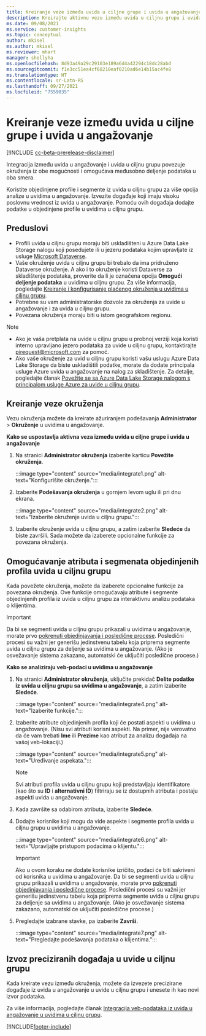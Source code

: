 ```yaml
---
title: Kreiranje veze između uvida u ciljne grupe i uvida u angažovanje
description: Kreirajte aktivnu vezu između uvida u ciljnu grupu i uvida u angažovanje da biste omogućili dvosmerno deljenje podataka.
ms.date: 09/08/2021
ms.service: customer-insights
ms.topic: conceptual
author: mkisel
ms.author: mkisel
ms.reviewer: mhart
manager: shellyha
ms.openlocfilehash: 8d93a49a29c29103e189a6d4a42294c18dc28abd
ms.sourcegitcommit: f1e3cc51ea4cf68210eaf0210ad6e14b15ac4fe8
ms.translationtype: HT
ms.contentlocale: sr-Latn-RS
ms.lasthandoff: 09/27/2021
ms.locfileid: "7559035"
---
```

# <a name="create-a-link-between-audience-insights-and-engagement-insights"></a>Kreiranje veze između uvida u ciljne grupe i uvida u angažovanje

[!INCLUDE [cc-beta-prerelease-disclaimer](includes/cc-beta-prerelease-disclaimer.md)]

Integracija između uvida u angažovanje i uvida u ciljnu grupu povezuje okruženja iz obe mogućnosti i omogućava međusobno deljenje podataka u oba smera.

Koristite objedinjene profile i segmente iz uvida u ciljnu grupu za više opcija analize u uvidima u angažovanje. Izvezite događaje koji imaju visoku poslovnu vrednost iz uvida u angažovanje. Pomoću ovih događaja dodajte podatke u objedinjene profile u uvidima u ciljnu grupu.

## <a name="prerequisites"></a>Preduslovi

- Profili uvida u ciljnu grupu moraju biti uskladišteni u Azure Data Lake Storage nalogu koji posedujete ili u jezeru podataka kojim upravljate iz usluge [Microsoft Dataverse](/powerapps/maker/data-platform/data-platform-intro.md). 
- Vaše okruženje uvida u ciljnu grupu bi trebalo da ima pridruženo Dataverse okruženje. A ako i to okruženje koristi Dataverse za skladištenje podataka, proverite da li je označena opcija **Omogući deljenje podataka** u uvidima u ciljnu grupu. Za više informacija, pogledajte [Kreiranje i konfigurisanje plaćenog okruženja u uvidima u ciljnu grupu](../audience-insights/get-started-paid.md).
- Potrebne su vam administratorske dozvole za okruženja za uvide u angažovanje i za uvida u ciljnu grupu.
- Povezana okruženja moraju biti u istom geografskom regionu.

> [!NOTE]
> - Ako je vaša pretplata na uvide u ciljnu grupu u probnoj verziji koja koristi interno upravljano jezero podataka za uvide u ciljnu grupu, kontaktirajte [pirequest@microsoft.com](mailto:pirequest@microsoft.com) za pomoć. 
> - Ako vaše okruženje za uvid u ciljnu grupu koristi vašu uslugu Azure Data Lake Storage da biste uskladištili podatke, morate da dodate principala usluge Azure uvida u angažovanje na nalog za skladištenje. Za detalje, pogledajte članak [Povežite se sa Azure Data Lake Storage nalogom s principalom usluge Azure za uvide u ciljnu grupu](../audience-insights/connect-service-principal.md). 


## <a name="create-an-environment-link"></a>Kreiranje veze okruženja

Vezu okruženja možete da kreirate ažuriranjem podešavanja **Administrator** > **Okruženje** u uvidima u angažovanje.

**Kako se uspostavlja aktivna veza između uvida u ciljne grupe i uvida u angažovanje**

1. Na stranici **Administrator okruženja** izaberite karticu **Povežite okruženja**.

    :::image type="content" source="media/integrate1.png" alt-text="Konfigurišite okruženje.":::

1. Izaberite **Podešavanja okruženja** u gornjem levom uglu ili pri dnu ekrana.

     :::image type="content" source="media/integrate2.png" alt-text="Izaberite okruženje uvida u ciljnu grupu.":::

1. Izaberite okruženje uvida u ciljnu grupu, a zatim izaberite **Sledeće** da biste završili. Sada možete da izaberete opcionalne funkcije za povezana okruženja.
 
## <a name="enable-audience-insights-unified-profiles-attributes-and-segments"></a>Omogućavanje atributa i segmenata objedinjenih profila uvida u ciljnu grupu

Kada povežete okruženja, možete da izaberete opcionalne funkcije za povezana okruženja. Ove funkcije omogućavaju atribute i segmente objedinjenih profila iz uvida u ciljnu grupu za interaktivnu analizu podataka o klijentima.

> [!IMPORTANT]
> Da bi se segmenti uvida u ciljnu grupu prikazali u uvidima u angažovanje, morate prvo [pokrenuti objedinjavanja i posledične procese](../audience-insights/merge-entities.md). Posledični procesi su važni jer generišu jedinstvenu tabelu koja priprema segmente uvida u ciljnu grupu za deljenje sa uvidima u angažovanje. (Ako je osvežavanje sistema zakazano, automatski će uključiti posledične procese.)

**Kako se analiziraju veb-podaci u uvidima u angažovanje**

1. Na stranici **Administrator okruženja**, uključite prekidač **Delite podatke iz uvida u ciljnu grupu sa uvidima u angažovanje**, a zatim izaberite **Sledeće**.

    :::image type="content" source="media/integrate4.png" alt-text="Izaberite funkcije.":::

1. Izaberite atribute objedinjenih profila koji će postati aspekti u uvidima u angažovanje. (Nisu svi atributi korisni aspekti. Na primer, nije verovatno da će vam trebati **Ime** ili **Prezime** kao atribut za analizu događaja na vašoj veb-lokaciji.)

    :::image type="content" source="media/integrate5.png" alt-text="Uređivanje aspekata.":::

   >[!NOTE]
   > Svi atributi profila uvida u ciljnu grupu koji predstavljaju identifikatore (kao što su **ID** i **alternativni ID**) filtriraju se iz dostupnih atributa i postaju aspekti uvida u angažovanje.

1. Kada završite sa odabirom atributa, izaberite **Sledeće**.
1. Dodajte korisnike koji mogu da vide aspekte i segmente profila uvida u ciljnu grupu u uvidima u angažovanje.

    :::image type="content" source="media/integrate6.png" alt-text="Upravljajte pristupom podacima o klijentu.":::

   > [!IMPORTANT]
   > Ako u ovom koraku ne dodate korisnike izričito, podaci će biti sakriveni od korisnika u uvidima u angažovanje.
   > Da bi se segmenti uvida u ciljnu grupu prikazali u uvidima u angažovanje, morate prvo [pokrenuti objedinjavanja i posledične procese](../audience-insights/merge-entities.md). Posledični procesi su važni jer generišu jedinstvenu tabelu koja priprema segmente uvida u ciljnu grupu za deljenje sa uvidima u angažovanje. (Ako je osvežavanje sistema zakazano, automatski će uključiti posledične procese.)

1. Pregledajte izabrane stavke, pa izaberite **Završi**.

    :::image type="content" source="media/integrate7.png" alt-text="Pregledajte podešavanja podataka o klijentima.":::

## <a name="export-refined-events-to-audience-insights"></a>Izvoz preciziranih događaja u uvide u ciljnu grupu

Kada kreirate vezu između okruženja, možete da izvezete precizirane događaje iz uvida u angažovanje u uvide u ciljnu grupu i unesete ih kao novi izvor podataka. 

Za više informacija, pogledajte članak [Integracija veb-podataka iz uvida u angažovanje u uvidima u ciljnu grupu](../audience-insights/integrate-engagement-insights.md).

<!--
## Share engagement insights refined events with audience insights

After you create a link between environments, a new option becomes available for you to share [refined events](refined-events.md) with audience insights.

Consider the following when creating refined events for audience insights: 

- Provide a meaningful name for the refined event. It will be used as an activity name in audience insights.
- Select at least the following properties to create an activity in audience insights: 
    - Signal.Action.Name indicates the activity details.
    - Signal.User.Id maps with the customer ID.
    - Signal.View.Uri is a web address as a basis for segments or measures.
    - Signal.Export.Id is a primary key for events.
    - Signal.Timestamp determines the date and time for the activity.

To share refined events:

1. From the engagement insights menu, select **Data** and then select the **Events** tab.
2. On the **Action** menu, select **Share as activity**.

    :::image type="content" source="media/integrate8.png" alt-text="Data shared events settings.":::

3. You can view and stop actively shared events on the **Export and Sharing** tab.
4. -- per Michael K, we need a mock here (Mukesh needs to update to reflect what happens in AUI once a user shares a refined event (i.e. no longer AUI, data wrangler needs to go discover data in the storage, the shared event is available as a DS and entity, correct?)

### Attach refined events shared as activities to unified profiles in audience insights

You can bring customer web activity data from engagement insights into audience insights. In addition to transactional, demographic, or behavioral data, you can view activities on the web in unified customer profiles. You can then use these profiles to get insights such as segments, measures, and predictions for audience activation.

Follow the steps in [data unification](../audience-insights/data-unification.md) to map, match, and merge website authentication information to unified profiles in audience insights.

You can also share refined events that are now available in audience insights, identified as data sources and entities. 

Next, you can relate event data from engagement insights as unified activities in customer profiles.

### Relate refined event data as an activity of a customer profile

After unifying the data, you can configure the activity for the customer profile. For more information, go to [Customer activities](../audience-insights/activities.md).

:::image type="content" source="media/web-event-activity.png" alt-text="Activities page with expanded Edit activity pane.":::

Next, configure the new activity by using mapping elements: 

- **Primary Key**: Signal.Export.Id, a unique ID that is available for every event record in engagement insights. This property is automatically generated.

- **Timestamp**: Signal.Timestamp in the event property.

- **Event**: Signal.Name, the event name that you want to track.

- **Web address**: Signal.View.Uri that refers to the URI of the page that created the event.

- **Details**: Signal.Action.Name to represent the information to associate with the event. The selected property in this case indicates that the event is for email promotion.

- **Activity type**: In this example, we choose the existing activity type WebLog. This selection is a useful filter option to run prediction models or create segments based on this activity type.

- **Set up relationship**: This important setting ties the activity to existing customer profiles. **Signal.User.Id** is the identifier configured in the SDK to be collected. It relates to the user ID in other data sources that are configured in audience insights. 

This example configures the relationship between Signal.User.Id and RetailCustomers:CustomerRetailId, which is the primary key that was identified in the map step of the data unification process.

After processing the activities, you can review customer records and open a customer card to see activities from engagement insights in the timeline. 

> [!TIP]
> To find a customer ID that has an engagement insights activity, go to **Entities** and preview the data for the UnifiedActivity entity. **ActivityTypeDisplay = WebLog** contains the engagement insights activity configured in the preceding example. Copy the customer ID for one of those records and search<!--note from editor: Edit okay? I couldn't quite follow this.-- > for that ID on the **Customers** page.

--> 

[!INCLUDE[footer-include](../includes/footer-banner.md)]
